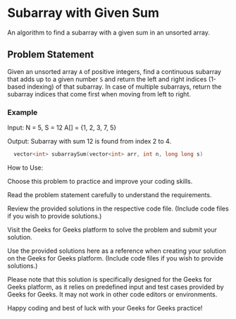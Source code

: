 # Subarray with Given Sum

An algorithm to find a subarray with a given sum in an unsorted array.

## Problem Statement

Given an unsorted array `A` of positive integers, find a continuous subarray that adds up to a given number `S` and return the left and right indices (1-based indexing) of that subarray. In case of multiple subarrays, return the subarray indices that come first when moving from left to right.

### Example

Input:
N = 5, S = 12
A[] = {1, 2, 3, 7, 5}

Output:
Subarray with sum 12 is found from index 2 to 4.

```cpp
  vector<int> subarraySum(vector<int> arr, int n, long long s)
```


How to Use:

Choose this problem to practice and improve your coding skills.

Read the problem statement carefully to understand the requirements.

Review the provided solutions in the respective code file. (Include code files if you wish to provide solutions.)

Visit the Geeks for Geeks platform to solve the problem and submit your solution.

Use the provided solutions here as a reference when creating your solution on the Geeks for Geeks platform. (Include code files if you wish to provide solutions.)

Please note that this solution is specifically designed for the Geeks for Geeks platform, as it relies on predefined input and test cases provided by Geeks for Geeks. It may not work in other code editors or environments.

Happy coding and best of luck with your Geeks for Geeks practice!

